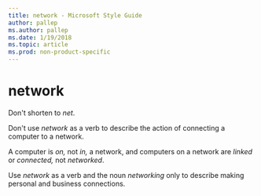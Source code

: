```yaml
---
title: network - Microsoft Style Guide
author: pallep
ms.author: pallep
ms.date: 1/19/2018
ms.topic: article
ms.prod: non-product-specific
---
```


# network

Don't shorten to *net*. 

Don't use *network* as a verb to describe the action of connecting a computer to a network.

A computer is *on,* not *in,* a network, and computers on a network are *linked* or *connected,* not *networked*.

Use *network* as a verb and the noun *networking* only to describe making personal and business connections.
